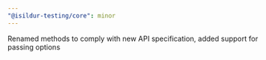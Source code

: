 ```yaml
---
"@isildur-testing/core": minor
---
```


Renamed methods to comply with new API specification, added support for passing options
